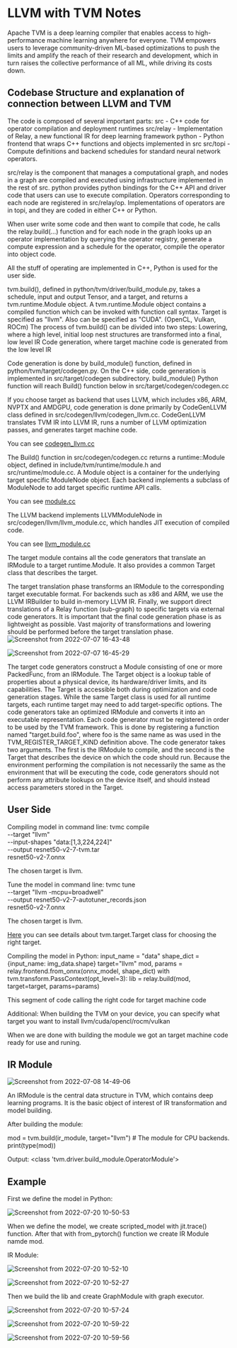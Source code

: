 # LLVM with TVM Notes

Apache TVM is a deep learning compiler that enables access to high-performance machine learning anywhere for everyone. TVM empowers users to leverage community-driven ML-based optimizations to push the limits and amplify the reach of their research and development, which in turn raises the collective performance of all ML, while driving its costs down.

Codebase Structure and explanation of connection between LLVM and TVM
------------------

The code is composed of several important parts:
src - C++ code for operator compilation and deployment runtimes
src/relay - Implementation of Relay, a new functional IR for deep learning framework
python - Python frontend that wraps C++ functions and objects implemented in src
src/topi - Compute definitions and backend schedules for standard neural network operators.

src/relay is the component that manages a computational graph, and nodes in a graph are compiled and executed using infrastructure implemented in the rest of src. python provides python bindings for the C++ API and driver code that users can use to execute compilation. Operators corresponding to each node are registered in src/relay/op. Implementations of operators are in topi, and they are coded in either C++ or Python.

When user write some code and then want to compile that code, he calls the relay.build(...) function and for each node in the graph looks up an operator implementation by querying the operator registry, generate a compute expression and a schedule for the operator, compile the operator into object code.

All the stuff of operating are implemented in C++, Python is used for the user side. 

tvm.build(), defined in python/tvm/driver/build_module.py, takes a schedule, input and output Tensor, and a target, and returns a tvm.runtime.Module object. A tvm.runtime.Module object contains a compiled function which can be invoked with function call syntax. Target is specified as "llvm". Also can be specified as "CUDA". (OpenCL, Vulkan, ROCm)
The process of tvm.build() can be divided into two steps:
Lowering, where a high level, initial loop nest structures are transformed into a final, low level IR
Code generation, where target machine code is generated from the low level IR

Code generation is done by build_module() function, defined in python/tvm/target/codegen.py. On the C++ side, code generation is implemented in src/target/codegen subdirectory. build_module() Python function will reach Build() function below in src/target/codegen/codegen.cc

If you choose target as backend that uses LLVM, which includes x86, ARM, NVPTX and AMDGPU, code generation is done primarily by CodeGenLLVM class defined in src/codegen/llvm/codegen_llvm.cc. CodeGenLLVM translates TVM IR into LLVM IR, runs a number of LLVM optimization passes, and generates target machine code.

You can see [codegen_llvm.cc](https://github.com/apache/tvm/blob/main/src/target/llvm/codegen_llvm.cc)

The Build() function in src/codegen/codegen.cc returns a runtime::Module object, defined in include/tvm/runtime/module.h and src/runtime/module.cc. A Module object is a container for the underlying target specific ModuleNode object. Each backend implements a subclass of ModuleNode to add target specific runtime API calls.

You can see [module.cc](https://github.com/apache/tvm/blob/main/src/runtime/module.cc)

The LLVM backend implements LLVMModuleNode in src/codegen/llvm/llvm_module.cc, which handles JIT execution of compiled code.

You can see [llvm_module.cc](https://github.com/apache/tvm/blob/main/src/target/llvm/llvm_module.cc)

The target module contains all the code generators that translate an IRModule to a target runtime.Module. It also provides a common Target class that describes the target.

The target translation phase transforms an IRModule to the corresponding target executable format. For backends such as x86 and ARM, we use the LLVM IRBuilder to build in-memory LLVM IR. Finally, we support direct translations of a Relay function (sub-graph) to specific targets via external code generators. It is important that the final code generation phase is as lightweight as possible. Vast majority of transformations and lowering should be performed before the target translation phase.
![Screenshot from 2022-07-07 16-43-48](https://user-images.githubusercontent.com/104573172/177802126-e3e66a17-b778-43ef-a8c3-a02bfd9b72d8.png)

![Screenshot from 2022-07-07 16-45-29](https://user-images.githubusercontent.com/104573172/177802450-7e6f845f-bc7b-408a-adc7-3042b83a90d9.png)

The target code generators construct a Module consisting of one or more PackedFunc, from an IRModule.
The Target object is a lookup table of properties about a physical device, its hardware/driver limits, and its capabilities. The Target is accessible both during optimization and code generation stages. While the same Target class is used for all runtime targets, each runtime target may need to add target-specific options.
The code generators take an optimized IRModule and converts it into an executable representation. Each code generator must be registered in order to be used by the TVM framework. This is done by registering a function named "target.build.foo", where foo is the same name as was used in the TVM_REGISTER_TARGET_KIND definition above.
The code generator takes two arguments. The first is the IRModule to compile, and the second is the Target that describes the device on which the code should run. Because the environment performing the compilation is not necessarily the same as the environment that will be executing the code, code generators should not perform any attribute lookups on the device itself, and should instead access parameters stored in the Target.


User Side
------------------
Compiling model in command line:
tvmc compile \
--target "llvm" \
--input-shapes "data:[1,3,224,224]" \
--output resnet50-v2-7-tvm.tar \
resnet50-v2-7.onnx

The chosen target is llvm.

Tune the model in command line:
tvmc tune \
--target "llvm -mcpu=broadwell" \
--output resnet50-v2-7-autotuner_records.json \
resnet50-v2-7.onnx

The chosen target is llvm.

[Here](https://tvm.apache.org/docs/reference/api/python/target.html) you can see details about tvm.target.Target class for choosing the right target.

Compiling the model in Python:
input_name = "data"
shape_dict = {input_name: img_data.shape}
target="llvm"
mod, params = relay.frontend.from_onnx(onnx_model, shape_dict)
with tvm.transform.PassContext(opt_level=3):
    lib = relay.build(mod, target=target, params=params)
    
This segment of code calling the right code for target machine code

Additional: When building the TVM on your device, you can specify what target you want to install llvm/cuda/opencl/rocm/vulkan

When we are done with building the module we got an target machine code ready for use and runing.

IR Module
-------------
![Screenshot from 2022-07-08 14-49-06](https://user-images.githubusercontent.com/104573172/177995233-925f8b2d-8947-4c05-a361-b4ddc5f08335.png)


An IRModule is the central data structure in TVM, which contains deep learning programs. It is the basic object of interest of IR transformation and model building.


After building the module:

mod = tvm.build(ir_module, target="llvm")  # The module for CPU backends.
print(type(mod))

Output:
<class 'tvm.driver.build_module.OperatorModule'>


Example
-------------
First we define the model in Python:

![Screenshot from 2022-07-20 10-50-53](https://user-images.githubusercontent.com/104573172/179940178-ee393383-7a80-4e51-b36f-a6d77555ca17.png)


When we define the model, we create scripted_model with jit.trace() function. After that with from_pytorch() function we create IR Module namde mod.

IR Module:

![Screenshot from 2022-07-20 10-52-10](https://user-images.githubusercontent.com/104573172/179940489-a8197101-3f0d-44ca-a3bb-8e68a8fd879c.png)

![Screenshot from 2022-07-20 10-52-27](https://user-images.githubusercontent.com/104573172/179940506-f9e98f2c-4240-4f83-bd4f-574e2835949c.png)


Then we build the lib and create GraphModule with graph executor.


![Screenshot from 2022-07-20 10-57-24](https://user-images.githubusercontent.com/104573172/179941671-e9e95e7d-bb69-41c3-b91e-0038fa97605f.png)


![Screenshot from 2022-07-20 10-59-22](https://user-images.githubusercontent.com/104573172/179942248-0a7d86cb-8cc4-4a19-87a4-4fb7cb86e4c3.png)


![Screenshot from 2022-07-20 10-59-56](https://user-images.githubusercontent.com/104573172/179942264-c2fe7249-4b71-405c-a31b-ba60d26d92f1.png)



